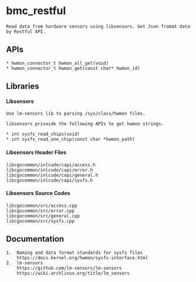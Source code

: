 # bmc_restful
    Read data from hardware sensors using libsensors. Get Json fromat data by Restful API.

## APIs  

    * hwmon_connector_t hwmon_all_get(void)
    * hwmon_connector_t hwmon_get(const char* hwmon_id)

## Libraries 

#### Libsensors
    Use lm-sensors lib to parsing /sys/class/hwmon files. 

    libsensors privoide the following APIs to get hwmon strings. 

    * int sysfs_read_chips(void)
    * int sysfs_read_one_chip(const char *hwmon_path)

#### Libsensors Header Files
    libcgocommon/inlcude/capi/access.h
    libcgocommon/inlcude/capi/error.h
    libcgocommon/inlcude/capi/general.h
    libcgocommon/inlcude/capi/sysfs.h

#### Libsensors Source Codes
    libcgocommon/src/access.cpp 
    libcgocommon/src/error.cpp
    libcgocommon/src/general.cpp
    libcgocommon/src/sysfs.cpp

## Documentation

    1.  Naming and data format standards for sysfs files
        https://docs.kernel.org/hwmon/sysfs-interface.html
    2.  lm-sensors 
        https://github.com/lm-sensors/lm-sensors
        https://wiki.archlinux.org/title/lm_sensors

